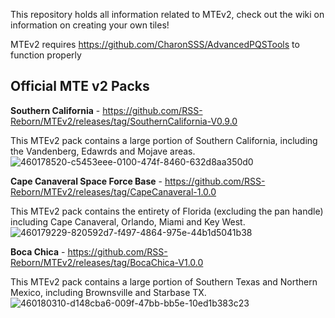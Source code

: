 This repository holds all information related to MTEv2, check out the wiki on information on creating your own tiles!

MTEv2 requires https://github.com/CharonSSS/AdvancedPQSTools to function properly



## Official MTE v2 Packs

**Southern California** - https://github.com/RSS-Reborn/MTEv2/releases/tag/SouthernCalifornia-V0.9.0

This MTEv2 pack contains a large portion of Southern California, including the Vandenberg, Edawrds and Mojave areas.
![460178520-c5453eee-0100-474f-8460-632d8aa350d0](https://github.com/user-attachments/assets/5b477092-9c42-4e61-9276-d32375563211)

**Cape Canaveral Space Force Base** - https://github.com/RSS-Reborn/MTEv2/releases/tag/CapeCanaveral-1.0.0

This MTEv2 pack contains the entirety of Florida (excluding the pan handle) including Cape Canaveral, Orlando, Miami and Key West.
![460179229-820592d7-f497-4864-975e-44b1d5041b38](https://github.com/user-attachments/assets/e417875e-7899-4eb2-ab9d-6da8197ae462)

**Boca Chica** - https://github.com/RSS-Reborn/MTEv2/releases/tag/BocaChica-V1.0.0

This MTEv2 pack contains a large portion of Southern Texas and Northern Mexico, including Brownsville and Starbase TX.
![460180310-d148cba6-009f-47bb-bb5e-10ed1b383c23](https://github.com/user-attachments/assets/bb69a070-5d10-4f25-95af-010666baad1f)
